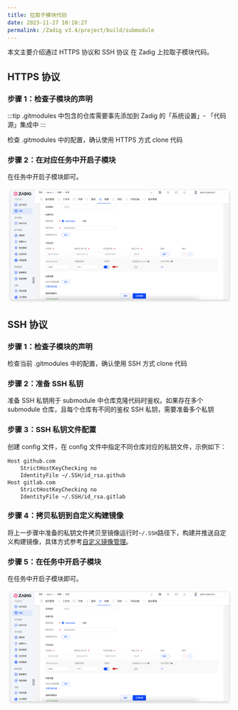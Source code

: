 ```yaml
---
title: 拉取子模块代码
date: 2023-11-27 10:10:27
permalink: /Zadig v3.4/project/build/submodule
---
```


本文主要介绍通过 HTTPS 协议和 SSH 协议 在 Zadig 上拉取子模块代码。

## HTTPS 协议

### 步骤 1：检查子模块的声明

:::tip
.gitmodules 中包含的仓库需要事先添加到 Zadig 的「系统设置」- 「代码源」集成中
:::

检查 .gitmodules 中的配置，确认使用 HTTPS 方式 clone 代码


### 步骤 2：在对应任务中开启子模块

在任务中开启子模块即可。

![开启子模块](../../../_images/enable_submodule.png)

## SSH 协议

### 步骤 1：检查子模块的声明

检查当前 .gitmodules 中的配置，确认使用 SSH 方式 clone 代码

### 步骤 2：准备 SSH 私钥

准备 SSH 私钥用于 submodule 中仓库克隆代码时鉴权。如果存在多个 submodule 仓库，且每个仓库有不同的鉴权 SSH 私钥，需要准备多个私钥

### 步骤 3：SSH 私钥文件配置

创建 config 文件，在 config 文件中指定不同仓库对应的私钥文件，示例如下：

```
Host github.com
    StrictHostKeyChecking no
    IdentityFile ~/.SSH/id_rsa.github
Host gitlab.com
    StrictHostKeyChecking no
    IdentityFile ~/.SSH/id_rsa.gitlab
```

### 步骤 4：拷贝私钥到自定义构建镜像

将上一步骤中准备的私钥文件拷贝至镜像运行时`~/.SSH`路径下，构建并推送自定义构建镜像，具体方式参考[自定义镜像管理](/Zadig%20v3.4/settings/custom-image/)。


### 步骤 5：在任务中开启子模块

在任务中开启子模块即可。

![开启子模块](../../../_images/enable_submodule.png)